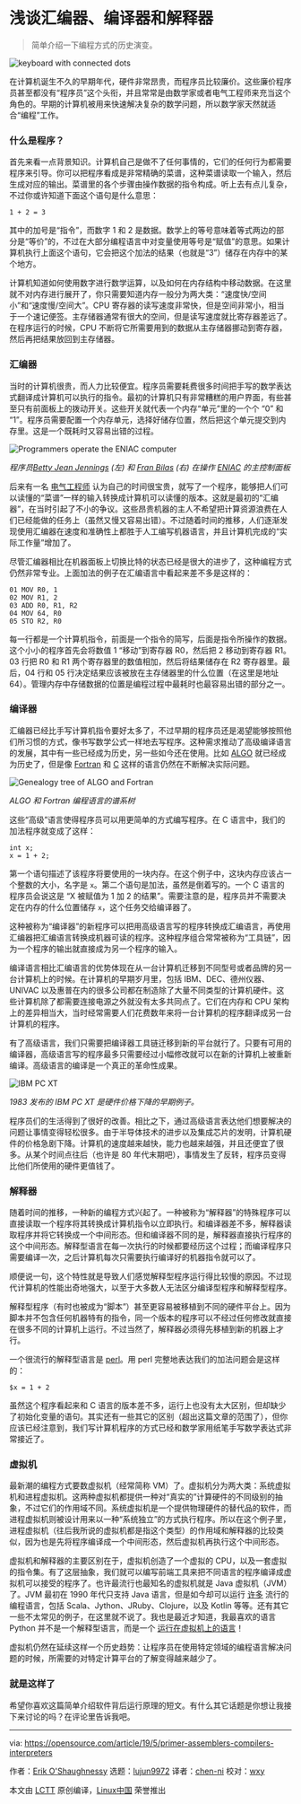 [#]: collector: (lujun9972)
[#]: translator: (chen-ni)
[#]: reviewer: (wxy)
[#]: publisher: ( )
[#]: url: ( )
[#]: subject: (A short primer on assemblers, compilers, and interpreters)
[#]: via: (https://opensource.com/article/19/5/primer-assemblers-compilers-interpreters)
[#]: author: (Erik O'Shaughnessy https://opensource.com/users/jnyjny/users/shawnhcorey/users/jnyjny/users/jnyjny)

浅谈汇编器、编译器和解释器
======

> 简单介绍一下编程方式的历史演变。

![keyboard with connected dots][1]

在计算机诞生不久的早期年代，硬件非常昂贵，而程序员比较廉价。这些廉价程序员甚至都没有“程序员”这个头衔，并且常常是由数学家或者电气工程师来充当这个角色的。早期的计算机被用来快速解决复杂的数学问题，所以数学家天然就适合“编程”工作。

### 什么是程序？

首先来看一点背景知识。计算机自己是做不了任何事情的，它们的任何行为都需要程序来引导。你可以把程序看成是非常精确的菜谱，这种菜谱读取一个输入，然后生成对应的输出。菜谱里的各个步骤由操作数据的指令构成。听上去有点儿复杂，不过你或许知道下面这个语句是什么意思：

```
1 + 2 = 3
```

其中的加号是“指令”，而数字 1 和 2 是数据。数学上的等号意味着等式两边的部分是“等价”的，不过在大部分编程语言中对变量使用等号是“赋值”的意思。如果计算机执行上面这个语句，它会把这个加法的结果（也就是“3”）储存在内存中的某个地方。

计算机知道如何使用数字进行数学运算，以及如何在内存结构中移动数据。在这里就不对内存进行展开了，你只需要知道内存一般分为两大类：“速度快/空间小”和“速度慢/空间大”。CPU 寄存器的读写速度非常快，但是空间非常小，相当于一个速记便签。主存储器通常有很大的空间，但是读写速度就比寄存器差远了。在程序运行的时候，CPU 不断将它所需要用到的数据从主存储器挪动到寄存器，然后再把结果放回到主存储器。

### 汇编器

当时的计算机很贵，而人力比较便宜。程序员需要耗费很多时间把手写的数学表达式翻译成计算机可以执行的指令。最初的计算机只有非常糟糕的用户界面，有些甚至只有前面板上的拨动开关。这些开关就代表一个内存“单元”里的一个个 “0” 和 “1”。程序员需要配置一个内存单元，选择好储存位置，然后把这个单元提交到内存里。这是一个既耗时又容易出错的过程。

![Programmers operate the ENIAC computer][2]

*程序员[Betty Jean Jennings][3] (左) 和 [Fran Bilas][4] (右) 在操作 [ENIAC][5] 的主控制面板*

后来有一名 [电气工程师][6] 认为自己的时间很宝贵，就写了一个程序，能够把人们可以读懂的“菜谱”一样的输入转换成计算机可以读懂的版本。这就是最初的“汇编器”，在当时引起了不小的争议。这些昂贵机器的主人不希望把计算资源浪费在人们已经能做的任务上（虽然又慢又容易出错）。不过随着时间的推移，人们逐渐发现使用汇编器在速度和准确性上都胜于人工编写机器语言，并且计算机完成的“实际工作量”增加了。

尽管汇编器相比在机器面板上切换比特的状态已经是很大的进步了，这种编程方式仍然非常专业。上面加法的例子在汇编语言中看起来差不多是这样的：

```
01 MOV R0, 1
02 MOV R1, 2
03 ADD R0, R1, R2
04 MOV 64, R0
05 STO R2, R0
```

每一行都是一个计算机指令，前面是一个指令的简写，后面是指令所操作的数据。这个小小的程序首先会将数值 1 “移动”到寄存器 R0，然后把 2 移动到寄存器 R1。03 行把 R0 和 R1 两个寄存器里的数值相加，然后将结果储存在 R2 寄存器里。最后，04 行和 05 行决定结果应该被放在主存储器里的什么位置（在这里是地址 64）。管理内存中存储数据的位置是编程过程中最耗时也最容易出错的部分之一。

### 编译器

汇编器已经比手写计算机指令要好太多了，不过早期的程序员还是渴望能够按照他们所习惯的方式，像书写数学公式一样地去写程序。这种需求推动了高级编译语言的发展，其中有一些已经成为历史，另一些如今还在使用。比如 [ALGO][7] 就已经成为历史了，但是像 [Fortran][8] 和 [C][9] 这样的语言仍然在不断解决实际问题。

![Genealogy tree of ALGO and Fortran][10]

*ALGO 和 Fortran 编程语言的谱系树*

这些“高级”语言使得程序员可以用更简单的方式编写程序。在 C 语言中，我们的加法程序就变成了这样：

```
int x;
x = 1 + 2;
```

第一个语句描述了该程序将要使用的一块内存。在这个例子中，这块内存应该占一个整数的大小，名字是 `x`。第二个语句是加法，虽然是倒着写的。一个 C 语言的程序员会说这是 “X 被赋值为 1 加 2 的结果”。需要注意的是，程序员并不需要决定在内存的什么位置储存 `x`，这个任务交给编译器了。

这种被称为“编译器”的新程序可以把用高级语言写的程序转换成汇编语言，再使用汇编器把汇编语言转换成机器可读的程序。这种程序组合常常被称为“工具链”，因为一个程序的输出就直接成为另一个程序的输入。

编译语言相比汇编语言的优势体现在从一台计算机迁移到不同型号或者品牌的另一台计算机上的时候。在计算机的早期岁月里，包括 IBM、DEC、德州仪器、UNIVAC 以及惠普在内的很多公司都在制造除了大量不同类型的计算机硬件。这些计算机除了都需要连接电源之外就没有太多共同点了。它们在内存和 CPU 架构上的差异相当大，当时经常需要人们花费数年来将一台计算机的程序翻译成另一台计算机的程序。

有了高级语言，我们只需要把编译器工具链迁移到新的平台就行了。只要有可用的编译器，高级语言写的程序最多只需要经过小幅修改就可以在新的计算机上被重新编译。高级语言的编译是一个真正的革命性成果。

![IBM PC XT][11]

*1983 发布的 IBM PC XT 是硬件价格下降的早期例子。*

程序员们的生活得到了很好的改善。相比之下，通过高级语言表达他们想要解决的问题让事情变得轻松很多。由于半导体技术的进步以及集成芯片的发明，计算机硬件的价格急剧下降。计算机的速度越来越快，能力也越来越强，并且还便宜了很多。从某个时间点往后（也许是 80 年代末期吧），事情发生了反转，程序员变得比他们所使用的硬件更值钱了。

### 解释器

随着时间的推移，一种新的编程方式兴起了。一种被称为“解释器”的特殊程序可以直接读取一个程序将其转换成计算机指令以立即执行。和编译器差不多，解释器读取程序并将它转换成一个中间形态。但和编译器不同的是，解释器直接执行程序的这个中间形态。解释型语言在每一次执行的时候都要经历这个过程；而编译程序只需要编译一次，之后计算机每次只需要执行编译好的机器指令就可以了。

顺便说一句，这个特性就是导致人们感觉解释型程序运行得比较慢的原因。不过现代计算机的性能出奇地强大，以至于大多数人无法区分编译型程序和解释型程序。 

解释型程序（有时也被成为“脚本”）甚至更容易被移植到不同的硬件平台上。因为脚本并不包含任何机器特有的指令，同一个版本的程序可以不经过任何修改就直接在很多不同的计算机上运行。不过当然了，解释器必须得先移植到新的机器上才行。

一个很流行的解释型语言是 [perl][12]。用 perl 完整地表达我们的加法问题会是这样的：

```
$x = 1 + 2
```

虽然这个程序看起来和 C 语言的版本差不多，运行上也没有太大区别，但却缺少了初始化变量的语句。其实还有一些其它的区别（超出这篇文章的范围了），但你应该已经注意到，我们写计算机程序的方式已经和数学家用纸笔手写数学表达式非常接近了。

### 虚拟机

最新潮的编程方式要数虚拟机（经常简称 VM）了。虚拟机分为两大类：系统虚拟机和进程虚拟机。这两种虚拟机都提供一种对“真实的”计算硬件的不同级别的抽象，不过它们的作用域不同。系统虚拟机是一个提供物理硬件的替代品的软件，而进程虚拟机则被设计用来以一种“系统独立”的方式执行程序。所以在这个例子里，进程虚拟机（往后我所说的虚拟机都是指这个类型）的作用域和解释器的比较类似，因为也是先将程序编译成一个中间形态，然后虚拟机再执行这个中间形态。

虚拟机和解释器的主要区别在于，虚拟机创造了一个虚拟的 CPU，以及一套虚拟的指令集。有了这层抽象，我们就可以编写前端工具来把不同语言的程序编译成虚拟机可以接受的程序了。也许最流行也最知名的虚拟机就是 Java 虚拟机（JVM）了。JVM 最初在 1990 年代只支持 Java 语言，但是如今却可以运行 [许多][13] 流行的编程语言，包括 Scala、Jython、JRuby、Clojure，以及 Kotlin 等等。还有其它一些不太常见的例子，在这里就不说了。我也是最近才知道，我最喜欢的语言 Python 并不是一个解释型语言，而是一个 [运行在虚拟机上的语言][15]！

虚拟机仍然在延续这样一个历史趋势：让程序员在使用特定领域的编程语言解决问题的时候，所需要的对特定计算平台的了解变得越来越少了。

### 就是这样了

希望你喜欢这篇简单介绍软件背后运行原理的短文。有什么其它话题是你想让我接下来讨论的吗？在评论里告诉我吧。

--------------------------------------------------------------------------------

via: https://opensource.com/article/19/5/primer-assemblers-compilers-interpreters

作者：[Erik O'Shaughnessy][a]
选题：[lujun9972][b]
译者：[chen-ni](https://github.com/chen-ni)
校对：[wxy](https://github.com/wxy)

本文由 [LCTT](https://github.com/LCTT/TranslateProject) 原创编译，[Linux中国](https://linux.cn/) 荣誉推出

[a]: https://opensource.com/users/jnyjny/users/shawnhcorey/users/jnyjny/users/jnyjny
[b]: https://github.com/lujun9972
[1]: https://opensource.com/sites/default/files/styles/image-full-size/public/lead-images/programming_keyboard_coding.png?itok=E0Vvam7A (keyboard with connected dots)
[2]: https://opensource.com/sites/default/files/uploads/two_women_operating_eniac.gif (Programmers operate the ENIAC computer)
[3]: https://en.wikipedia.org/wiki/Jean_Bartik (Jean Bartik)
[4]: https://en.wikipedia.org/wiki/Frances_Spence (Frances Spence)
[5]: https://en.wikipedia.org/wiki/ENIAC
[6]: https://en.wikipedia.org/wiki/Nathaniel_Rochester_%28computer_scientist%29
[7]: https://en.wikipedia.org/wiki/ALGO
[8]: https://en.wikipedia.org/wiki/Fortran
[9]: https://en.wikipedia.org/wiki/C_(programming_language)
[10]: https://opensource.com/sites/default/files/uploads/algolfortran_family-by-borkowski.png (Genealogy tree of ALGO and Fortran)
[11]: https://opensource.com/sites/default/files/uploads/639px-ibm_px_xt_color.jpg (IBM PC XT)
[12]: www.perl.org
[13]: https://en.wikipedia.org/wiki/List_of_JVM_languages
[14]: /resources/python
[15]: https://opensource.com/article/18/4/introduction-python-bytecode
[16]: https://pybit.es/python-interpreters.html
